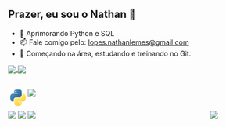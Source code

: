 ## Prazer, eu sou o Nathan 🤗
- 🌱 Aprimorando Python e SQL
- 📫 Fale comigo pelo: lopes.nathanlemes@gmail.com
- 🐣 Começando na área, estudando e treinando no Git.

<a href="https://github.com/Wefrit/github-readme-stats">
  <img width=44% align="center" src="https://github-readme-stats.vercel.app/api?username=Wefrit&theme=synthwave" />
</a>
<a href="https://github.com/Wefrit/convoychat">
  <img width=53% align="center" src="https://github-readme-stats.vercel.app/api/top-langs?username=Wefrit&layout=compact&langs_count=8&card_width=320&theme=synthwave" />
</a>

##
<!-- icones -->
<!-- python -->
<img align="left" width=8% src="https://raw.githubusercontent.com/devicons/devicon/master/icons/python/python-original.svg">

<!-- sql -->
<img align="center" width=5% src="https://cdn.discordapp.com/attachments/1260740891321303162/1369751532827840542/sql-database-generic.190x256.png?ex=685e4246&is=685cf0c6&hm=d436fde99665fcc25f2712d9939ed333fdcf03ee3fe4e17651ae8c871c937f28&">

##
<!-- eu piscando -->
<img align="right" width=18% src="https://cdn.discordapp.com/attachments/1260740891321303162/1369758091268329524/eu_piscando_1_5.gif?ex=685e4861&is=685cf6e1&hm=7513e5d2f3062f8dd5ceeeec1da57a304478c510d49cce6de759a99e03687027&">

<!-- logos -->
<div>
<!-- instagram -->
<a href="https://www.instagram.com/fritwe/" target="_blank"><img src="https://img.shields.io/badge/Instagram-E4405F?style=for-the-badge&logo=instagram&logoColor=white" target="_blank"></a>
<!-- gmail -->
<a href="mailto:lopes.nathanlemes@gmail.com" target="_blank"><img src="https://img.shields.io/badge/Gmail-D14836?style=for-the-badge&logo=gmail&logoColor=white" target="_blank"></a
<!-- linkedin -->
<a href="https://www.linkedin.com/in/nathan-lopes-47aaa6315/" target="_blank"><img src="https://img.shields.io/badge/LinkedIn-0077B5?style=for-the-badge&logo=linkedin&logoColor=white" target="_blank"></a>
</div>
